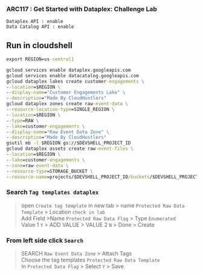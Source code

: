 ### ARC117 : Get Started with Dataplex: Challenge Lab   

```
Dataplex API : enable   
Data Catalog API : enable
```

## Run in cloudshell
```cmd
export REGION=us-central1
```
```cmd
gcloud services enable dataplex.googleapis.com
gcloud services enable datacatalog.googleapis.com
gcloud dataplex lakes create customer-engagements \
--location=$REGION \
--display-name="Customer Engagements Lake" \
--description="Made By CloudHustlers" 
gcloud dataplex zones create raw-event-data \
--resource-location-type=SINGLE_REGION \
--location=$REGION \
--type=RAW \
--lake=customer-engagements \
--display-name="Raw Event Data Zone" \
--description="Made By CloudHustlers"
gsutil mb -l $REGION gs://$DEVSHELL_PROJECT_ID
gcloud dataplex assets create raw-event-files \
--location=$REGION \
--lake=customer-engagements \
--zone=raw-event-data \
--resource-type=STORAGE_BUCKET \
--resource-name=projects/$DEVSHELL_PROJECT_ID/buckets/$DEVSHELL_PROJECT_ID
```
### Search `Tag templates dataplex`
> open `Create tag template` in new tab > name `Protected Raw Data Template` > Location `check in lab` <br>
>Add Field >Name `Protected Raw Data Flag` > Type `Enumerated` <br>
> Value 1 `Y` > ADD VALUE > VALUE 2 `N` > Done > Create
### From left side click `Search`
> SEARCH `Raw Event Data Zone` > Attach Tags <br>
> Choose the tag templates `Protected Raw Data Template` <br>
> In `Protected Data Flag` > Select `Y` > Save






